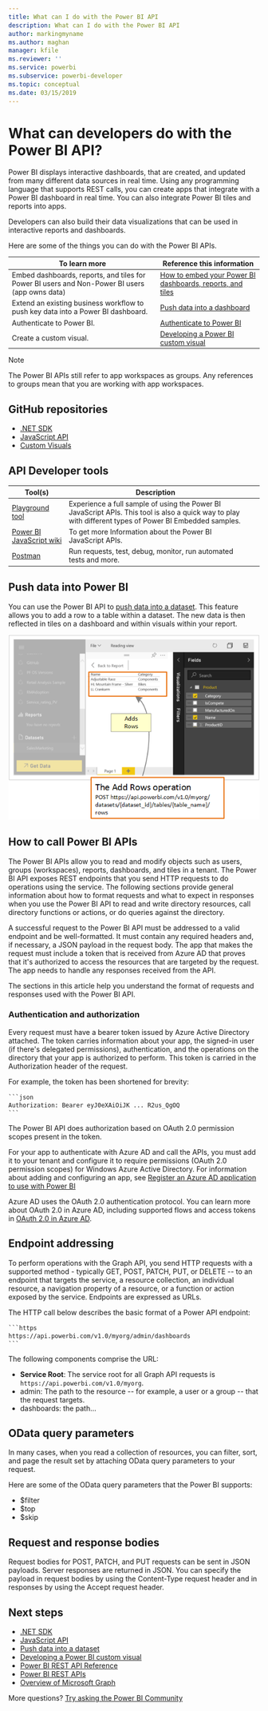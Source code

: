 ```yaml
---
title: What can I do with the Power BI API
description: What can I do with the Power BI API
author: markingmyname
ms.author: maghan
manager: kfile
ms.reviewer: ''
ms.service: powerbi
ms.subservice: powerbi-developer
ms.topic: conceptual
ms.date: 03/15/2019
---
```


# What can developers do with the Power BI API?

Power BI displays interactive dashboards, that are created, and updated from many different data sources in real time. Using any programming language that supports REST calls, you can create apps that integrate with a Power BI dashboard in real time. You can also integrate Power BI tiles and reports into apps.

Developers can also build their data visualizations that can be used in interactive reports and dashboards.

Here are some of the things you can do with the Power BI APIs.

| **To learn more** | **Reference this information** |
| --- | --- |
| Embed dashboards, reports, and tiles for Power BI users and Non-Power BI users (app owns data) |[How to embed your Power BI dashboards, reports, and tiles](embedding-content.md) |
| Extend an existing business workflow to push key data into a Power BI dashboard. |[Push data into a dashboard](walkthrough-push-data.md) |
| Authenticate to Power BI. |[Authenticate to Power BI](get-azuread-access-token.md) |
| Create a custom visual. |[Developing a Power BI custom visual](custom-visual-develop-tutorial.md) |

> [!NOTE]
> The Power BI APIs still refer to app workspaces as groups. Any references to groups mean that you are working with app workspaces.

## GitHub repositories

* [.NET SDK](https://github.com/Microsoft/PowerBI-CSharp)
* [JavaScript API](https://github.com/Microsoft/PowerBI-JavaScript)
* [Custom Visuals](https://github.com/Microsoft/PowerBI-visuals)

## API Developer tools

| Tool(s) | Description |  |  |
|-------------------------|---------------------------------------------------------------------------------------------------------------------------------------------------|---|---|
| [Playground tool](https://microsoft.github.io/PowerBI-JavaScript/demo) | Experience a full sample of using the Power BI JavaScript APIs. This tool is also a quick way to play with different types of Power BI Embedded samples. |  |  |
| [Power BI JavaScript wiki](https://github.com/Microsoft/powerbi-javascript/wiki) | To get more Information about the Power BI JavaScript APIs. |  |  |
| [Postman](https://www.getpostman.com/) | Run requests, test, debug, monitor, run automated tests and more. |

## Push data into Power BI

You can use the Power BI API to [push data into a dataset](walkthrough-push-data.md). This feature allows you to add a row to a table within a dataset. The new data is then reflected in tiles on a dashboard and within visuals within your report.

![Push data sample](media/what-can-you-do/powerbi-push-data.png)

## How to call Power BI APIs

The Power BI APIs allow you to read and modify objects such as users, groups (workspaces), reports, dashboards, and tiles in a tenant. The Power BI API exposes REST endpoints that you send HTTP requests to do operations using the service. The following sections provide general information about how to format requests and what to expect in responses when you use the Power BI API to read and write directory resources, call directory functions or actions, or do queries against the directory.

A successful request to the Power BI API must be addressed to a valid endpoint and be well-formatted. It must contain any required headers and, if necessary, a JSON payload in the request body. The app that makes the request must include a token that is received from Azure AD that proves that it's authorized to access the resources that are targeted by the request. The app needs to handle any responses received from the API.

The sections in this article help you understand the format of requests and responses used with the Power BI API.

### Authentication and authorization

Every request must have a bearer token issued by Azure Active Directory attached. The token carries information about your app, the signed-in user (if there's delegated permissions), authentication, and the operations on the directory that your app is authorized to perform. This token is carried in the Authorization header of the request.

For example, the token has been shortened for brevity:

    ```json
    Authorization: Bearer eyJ0eXAiOiJK ... R2us_QgOQ
    ```

The Power BI API does authorization based on OAuth 2.0 permission scopes present in the token.

For your app to authenticate with Azure AD and call the APIs, you must add it to your tenant and configure it to require permissions (OAuth 2.0 permission scopes) for Windows Azure Active Directory. For information about adding and configuring an app, see [Register an Azure AD application to use with Power BI](register-app.md)

Azure AD uses the OAuth 2.0 authentication protocol. You can learn more about OAuth 2.0 in Azure AD, including supported flows and access tokens in [OAuth 2.0 in Azure AD](https://docs.microsoft.com/previous-versions/azure/dn645545(v=azure.100)).

## Endpoint addressing

To perform operations with the Graph API, you send HTTP requests with a supported method - typically GET, POST, PATCH, PUT, or DELETE -- to an endpoint that targets the service, a resource collection, an individual resource, a navigation property of a resource, or a function or action exposed by the service. Endpoints are expressed as URLs.

The HTTP call below describes the basic format of a Power API endpoint:

    ```https
    https://api.powerbi.com/v1.0/myorg/admin/dashboards
    ```

The following components comprise the URL:

* **Service Root**: The service root for all Graph API requests is ```https://api.powerbi.com/v1.0/myorg```.
* admin: The path to the resource -- for example, a user or a group -- that the request targets.
* dashboards: the path...

## OData query parameters

In many cases, when you read a collection of resources, you can filter, sort, and page the result set by attaching OData query parameters to your request.

Here are some of the OData query parameters that the Power BI supports:

* $filter
* $top
* $skip

## Request and response bodies

Request bodies for POST, PATCH, and PUT requests can be sent in JSON payloads. Server responses are returned in JSON. You can specify the payload in request bodies by using the Content-Type request header and in responses by using the Accept request header.

## Next steps

* [.NET SDK](https://github.com/Microsoft/PowerBI-CSharp)
* [JavaScript API](https://github.com/Microsoft/PowerBI-JavaScript)
* [Push data into a dataset](walkthrough-push-data.md)
* [Developing a Power BI custom visual](custom-visual-develop-tutorial.md)
* [Power BI REST API Reference](rest-api-reference.md)
* [Power BI REST APIs](https://docs.microsoft.com/rest/api/power-bi/)
* [Overview of Microsoft Graph](https://docs.microsoft.com/graph/overview)

More questions? [Try asking the Power BI Community](http://community.powerbi.com/)
